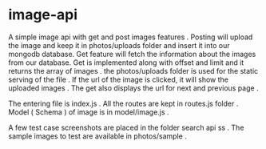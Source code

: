 # image-api
A simple image api with get and post images features . Posting will upload the image and keep it in photos/uploads folder and insert it into our mongodb database. Get feature will 
fetch the information about the images from our database. Get is implemented along with offset and limit and it returns the array of images . the photos/uploads folder is used for
the static serving of the file . If the url of the image is clicked, it will show the uploaded images . The get also displays the url for next and previous page . 

The entering file is index.js . All the routes are kept in routes.js folder . Model ( Schema ) of image is in model/image.js .

A few test case screenshots are placed in the folder search api ss . The sample images to test are available in photos/sample .
